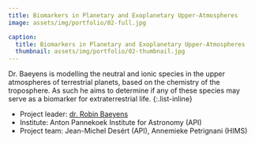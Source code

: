 ```yaml
---
title: Biomarkers in Planetary and Exoplanetary Upper-Atmospheres
image: assets/img/portfolio/02-full.jpg

caption:
  title: Biomarkers in Planetary and Exoplanetary Upper-Atmospheres
  thumbnail: assets/img/portfolio/02-thumbnail.jpg
---
```

Dr. Baeyens is modelling the neutral and ionic species in the upper atmospheres of terrestrial planets, based on the chemistry of the troposphere. As such he aims to determine if any of these species may serve as a biomarker for extraterrestrial life.
{:.list-inline}
- Project leader: [dr. Robin Baeyens](https://www.linkedin.com/in/robin-baeyens/)
- Institute: Anton Pannekoek Institute for Astronomy (API)
- Project team: Jean-Michel Desért (API), Annemieke Petrignani (HIMS)
